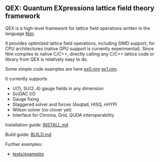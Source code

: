## QEX: Quantum EXpressions lattice field theory framework

QEX is a high-level framework for lattice field operations
written in the language [Nim](https://nim-lang.org).

It provides optimized lattice field operations, including SIMD support,
for CPU architectures (native GPU support is currently experimental).
Since Nim compiles to native C/C++, directly calling any C/C++ lattice
code or library from QEX is relatively easy to do.

Some simple code examples are here
 [ex0.nim](src/examples/ex0.nim)
 [ex1.nim](src/examples/ex1.nim).

It currently supports
- U(1), SU(2..4) gauge fields in any dimension
- SciDAC I/O
- Gauge fixing
- Staggered solver and forces (Asqtad, HISQ, nHYP)
- Wilson solver (no clover yet)
- Interface for Chroma, Grid, QUDA interoperability

Installation guide: [INSTALL.md](INSTALL.md)

Build guide: [BUILD.md](BUILD.md)

Further examples:
- [tests/examples](tests/examples)
